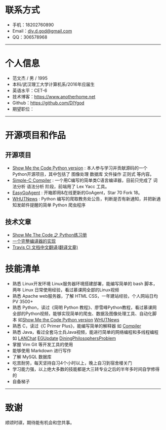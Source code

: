 # 联系方式

- 手机：18202760890
- Email：diy.d.god@gmail.com
- QQ：306578968

---

# 个人信息

 - 范文杰 / 男 / 1995
 - 本科/武汉理工大学计算机系/2016年应届生
 - 英语水平：CET-6
 - 技术博客：https://www.anotherhome.net
 - Github：https://github.com/DIYgod
 - 期望职位：

---

# 开源项目和作品

## 开源项目

 - [Show Me the Code Python version](https://github.com/Show-Me-the-Code/python/tree/master/DIYgod) : 本人参与学习并贡献源码的一个Python开源项目，其中包括了 图像处理 数据库 文件操作 正则式 等内容。
 - [Simple-C Compiler](https://github.com/DIYgod/Compiler) : 一个用C编写的简单类C语言编译器，目前只完成了 词法分析 语法分析 阶段，前端用了 Lex Yacc 工具。
 - [EasyGoAgent](https://github.com/DIYgod/EasyGoAgent) : 开箱即用&在线更新的GoAgent，Star 70 Fork 18。
 - [WHUTNews](https://github.com/DIYgod/WHUTNews) : Python 编写的爬取教务处公告，判断是否有新通知，并把新通知发邮件提醒的简单 Python 爬虫程序

## 技术文章

- [Show Me The Code 之 Python练习册](https://www.anotherhome.net/1917)
- [一个完整编译器的实现](https://www.anotherhome.net/1751)
- [Travis CI 文档中文翻译(翻译文章)](https://www.anotherhome.net/1801)

# 技能清单

- 熟悉 Linux开发环境 Linux服务器环境搭建部署，能编写简单的 bash 脚本，两年 Linux 日常使用经验，看过慕课网全部的Linux视频
- 熟悉 Apache web服务器，了解 HTML CSS，一年建站经验，个人网站日均PV 3500+
- 熟悉 Python，读过《简明 Python 教程》、廖雪峰Python教程，看过慕课网全部的Python视频，能够实现简单的爬虫、数据及图像处理工具、自动化脚本 如[Show Me the Code Python version](https://github.com/Show-Me-the-Code/python/tree/master/DIYgod) [WHUTNews](https://github.com/DIYgod/WHUTNews)
- 熟悉 C，读过《C Primer Plus》，能编写简单的解释器 如 [Compiler](https://github.com/DIYgod/Compiler)
- 熟悉 Java，看过全套马士兵Java视频，能进行简单的网络编程和多线程编程 如 [LANChat](https://github.com/DIYgod/LANChat) [EGUpdate](https://github.com/DIYgod/EGUpdate) [DiningPhilosophersProblem](https://github.com/DIYgod/DiningPhilosophersProblem)
- 掌握 Vim Git 等开发工具的使用
- 能够使用 Markdown 进行写作
- 了解 MySQL 数据库
- 吃苦耐劳，每天坚持自习4个小时以上，晚上自习到宿舍楼关门
- 学习能力强，以上绝大多数的技能都是大三转专业之后的半年多时间自学修得的
- 自备梯子

---

# 致谢
顺颂时祺，期待能有机会和您共事。

